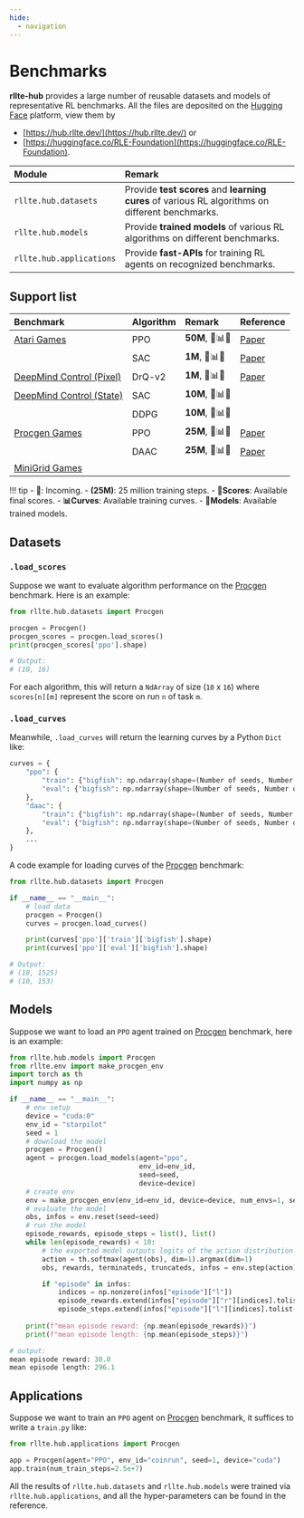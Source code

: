 ```yaml
---
hide:
  - navigation
---
```


# Benchmarks

**rllte-hub** provides a large number of reusable datasets and models of representative RL benchmarks. All the files 
are deposited on the [Hugging Face](https://huggingface.co) platform, view them by 

- [https://hub.rllte.dev/](https://hub.rllte.dev/) or
- [https://huggingface.co/RLE-Foundation](https://huggingface.co/RLE-Foundation).

| Module | Remark |
|:-|:-|
|`rllte.hub.datasets`|Provide **test scores** and **learning cures** of various RL algorithms on different benchmarks. |
|`rllte.hub.models`|Provide **trained models** of various RL algorithms on different benchmarks.|
|`rllte.hub.applications`|Provide **fast-APIs** for training RL agents on recognized benchmarks.|

## Support list



| Benchmark | Algorithm | Remark | Reference |
|:-|:-|:-|:-|
|[Atari Games](https://www.jair.org/index.php/jair/article/download/10819/25823)|PPO|**50M**, 💯📊🤖|[Paper]() |
||SAC|**1M**, 💯📊🤖|[Paper](https://proceedings.mlr.press/v164/raffin22a/raffin22a.pdf) |
|[DeepMind Control (Pixel)](https://arxiv.org/pdf/1801.00690)|DrQ-v2|**1M**, 💯📊🤖|[Paper](https://arxiv.org/pdf/2107.09645.pdf?utm_source=morioh.com) |
|[DeepMind Control (State)](https://arxiv.org/pdf/1801.00690)|SAC|**10M**, 💯📊🤖||
||DDPG|**10M**, 💯📊🤖||
|[Procgen Games](http://proceedings.mlr.press/v119/cobbe20a/cobbe20a.pdf)|PPO|**25M**, 💯📊🤖| [Paper](http://proceedings.mlr.press/v139/raileanu21a/raileanu21a.pdf) |
||DAAC|**25M**, 💯📊🤖| [Paper](http://proceedings.mlr.press/v139/raileanu21a/raileanu21a.pdf) |
|[MiniGrid Games](https://github.com/Farama-Foundation/Minigrid)||

!!! tip
    - **🐌**: Incoming.
    - **(25M)**: 25 million training steps.
    - **💯Scores**: Available final scores.
    - **📊Curves**: Available training curves.
    - **🤖Models**: Available trained models.

## Datasets

### `.load_scores`
Suppose we want to evaluate algorithm performance on the [Procgen](https://github.com/openai/procgen) benchmark. Here is an example:

``` py title="example.py"
from rllte.hub.datasets import Procgen

procgen = Procgen()
procgen_scores = procgen.load_scores()
print(procgen_scores['ppo'].shape)

# Output:
# (10, 16)
```
For each algorithm, this will return a `NdArray` of size (`10` x `16`) where `scores[n][m]` represent the score on run `n` of task `m`.

### `.load_curves`

Meanwhile, `.load_curves` will return the learning curves by a Python `Dict` like:

``` py
curves = {
    "ppo": {
        "train": {"bigfish": np.ndarray(shape=(Number of seeds, Number of points)), ...}, 
        "eval": {"bigfish": np.ndarray(shape=(Number of seeds, Number of points)), ...}, 
    },
    "daac": {
        "train": {"bigfish": np.ndarray(shape=(Number of seeds, Number of points)), ...}, 
        "eval": {"bigfish": np.ndarray(shape=(Number of seeds, Number of points)), ...}, 
    },
    ...
}
```
A code example for loading curves of the [Procgen](https://github.com/openai/procgen) benchmark:
``` py title="example.py"
from rllte.hub.datasets import Procgen

if __name__ == "__main__":
    # load data
    procgen = Procgen()
    curves = procgen.load_curves()

    print(curves['ppo']['train']['bigfish'].shape)
    print(curves['ppo']['eval']['bigfish'].shape)

# Output:
# (10, 1525)
# (10, 153)
```

## Models

Suppose we want to load an `PPO` agent trained on [Procgen](https://github.com/openai/procgen) benchmark, here is an example:

``` py title="example.py"
from rllte.hub.models import Procgen
from rllte.env import make_procgen_env
import torch as th
import numpy as np

if __name__ == "__main__":
    # env setup
    device = "cuda:0"
    env_id = "starpilot"
    seed = 1
    # download the model
    procgen = Procgen()
    agent = procgen.load_models(agent="ppo",
                                env_id=env_id,
                                seed=seed,
                                device=device)
    # create env
    env = make_procgen_env(env_id=env_id, device=device, num_envs=1, seed=seed)
    # evaluate the model
    obs, infos = env.reset(seed=seed)
    # run the model
    episode_rewards, episode_steps = list(), list()
    while len(episode_rewards) < 10:
        # the exported model outputs logits of the action distribution
        action = th.softmax(agent(obs), dim=1).argmax(dim=1)
        obs, rewards, terminateds, truncateds, infos = env.step(action)

        if "episode" in infos:
            indices = np.nonzero(infos["episode"]["l"])
            episode_rewards.extend(infos["episode"]["r"][indices].tolist())
            episode_steps.extend(infos["episode"]["l"][indices].tolist())
    
    print(f"mean episode reward: {np.mean(episode_rewards)}")
    print(f"mean episode length: {np.mean(episode_steps)}")

# output:
mean episode reward: 30.0
mean episode length: 296.1
```

## Applications
Suppose we want to train an `PPO` agent on [Procgen](https://github.com/openai/procgen) benchmark, it suffices to write a `train.py` like:
``` py
from rllte.hub.applications import Procgen

app = Procgen(agent="PPO", env_id="coinrun", seed=1, device="cuda")
app.train(num_train_steps=2.5e+7)
```
All the results of `rllte.hub.datasets` and `rllte.hub.models` were trained via `rllte.hub.applications`, and all the hyper-parameters can be found in the reference.